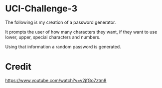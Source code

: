 # UCI-Challenge-3

The following is my creation of a password generator.

It prompts the user of how many characters they want, if they want to use lower, upper, special characters and numbers.

Using that information a random password is generated.

# Credit
https://www.youtube.com/watch?v=v2jfGo7ztm8
